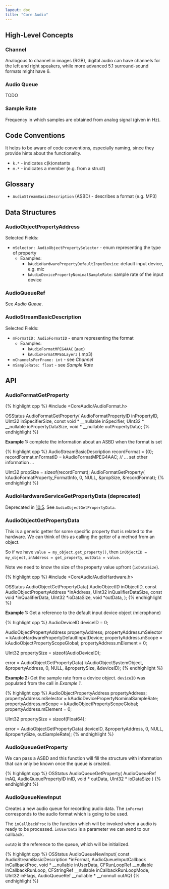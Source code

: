 ```yaml
---
layout: doc
title: "Core Audio"
---
```


## High-Level Concepts

### Channel

Analogous to channel in images (RGB), digital audio can have channels for the left and right speakers, while more advanced 5.1 surround-sound formats might have 6.

### Audio Queue

TODO

### Sample Rate

Frequency in which samples are obtained from analog signal (given in Hz).

## Code Conventions

It helps to be aware of code conventions, especially naming, since they provide hints about the functionality.

* `k.*` - indicates c(k)onstants
* `m.*` - indicates a member (e.g. from a struct)

## Glossary

* `AudioStreamBasicDescription` (ASBD) - describes a format (e.g. MP3)

## Data Structures

### AudioObjectPropertyAddress

Selected Fields:

* `mSelector: AudioObjectPropertySelector` - enum representing the type of property
    * Examples:
        * `kAudioHardwarePropertyDefaultInputDevice`: default input device, e.g. mic
        * `kAudioDevicePropertyNominalSampleRate`: sample rate of the input device


### AudioQueueRef

See *Audio Queue*.

### AudioStreamBasicDescription

Selected Fields:

* `mFormatID: AudioFormatID` - enum representing the format
    * Examples:
        * `kAudioFormatMPEG4AAC` (aac)
        * `kAudioFormatMPEGLayer3` (.mp3)
* `mChannelsPerFrame: int` - see *Channel*
* `mSampleRate: float` - see *Sample Rate*

## API

### AudioFormatGetProperty

{% highlight cpp %}
#include <CoreAudio/AudioFormat.h>

OSStatus AudioFormatGetProperty(
    AudioFormatPropertyID inPropertyID,
    UInt32 inSpecifierSize,
    const void * __nullable inSpecifier,
    UInt32 * __nullable ioPropertyDataSize,
    void * __nullable outPropertyData);
{% endhighlight %}

**Example 1:** complete the information about an ASBD when the format is set

{% highlight cpp %}
AudioStreamBasicDescription recordFormat = {0};
recordFormat.mFormatID = kAudioFormatMPEG4AAC;
// ... set other information ...

UInt32 propSize = sizeof(recordFormat);
AudioFormatGetProperty(
    kAudioFormatProperty_FormatInfo,
    0,
    NULL,
    &propSize,
    &recordFormat);
{% endhighlight %}

### AudioHardwareServiceGetPropertyData (deprecated)

Deprecated in [10.5](https://developer.apple.com/library/archive/technotes/tn2223/_index.html). See `AudioObjectGetPropertyData`.

### AudioObjectGetPropertyData

This is a generic getter for some specific property that is related to the hardware. We can think of this as calling the getter of a method from an object.

So if we have `value = my_object.get_property()`, then `inObjectID = my_object`, `inAddress = get_property`, `outData = value`.

Note we need to know the size of the property value upfront (`ioDataSize`).

{% highlight cpp %}
#include <CoreAudio/AudioHardware.h>

OSStatus AudioObjectGetPropertyData(
    AudioObjectID inObjectID,
    const AudioObjectPropertyAddress *inAddress,
    UInt32 inQualifierDataSize,
    const void *inQualifierData,
    UInt32 *ioDataSize,
    void *outData,
);
{% endhighlight %}

**Example 1:** Get a reference to the default input device object (microphone)

{% highlight cpp %}
AudioDeviceID deviceID = 0;

AudioObjectPropertyAddress propertyAddress;
propertyAddress.mSelector = kAudioHardwarePropertyDefaultInputDevice;
propertyAddress.mScope = kAudioObjectPropertyScopeGlobal;
propertyAddress.mElement = 0;

UInt32 propertySize = sizeof(AudioDeviceID);

error = AudioObjectGetPropertyData(
    kAudioObjectSystemObject,
    &propertyAddress,
    0,
    NULL,
    &propertySize,
    &deviceID);
{% endhighlight %}

**Example 2:** Get the sample rate from a device object. `deviceID` was populated from the call in *Example 1*.

{% highlight cpp %}
AudioObjectPropertyAddress propertyAddress;
propertyAddress.mSelector = kAudioDevicePropertyNominalSampleRate;
propertyAddress.mScope = kAudioObjectPropertyScopeGlobal;
propertyAddress.mElement = 0;

UInt32 propertySize = sizeof(Float64);

error = AudioObjectGetPropertyData(
    deviceID,
    &propertyAddress,
    0,
    NULL,
    &propertySize,
    outSampleRate);
{% endhighlight %}

### AudioQueueGetProperty

We can pass a ASBD and this function will fill the structure with information that can only be known once the queue is created.

{% highlight cpp %}
OSStatus AudioQueueGetProperty(
    AudioQueueRef inAQ,
    AudioQueuePropertyID inID,
    void * outData,
    UInt32 * ioDataSize
)
{% endhighlight %}


### AudioQueueNewInput

Creates a new audio queue for recording audio data. The `inFormat` corresponds to the audio format which is going to be used.

The `inCallbackProc` is the function which will be invoked when a audio is ready to be processed. `inUserData` is a parameter we can send to our callback.

`outAQ` is the reference to the queue, which will be initialized.

{% highlight cpp %}
OSStatus AudioQueueNewInput(
    const AudioStreamBasicDescription *inFormat,
    AudioQueueInputCallback inCallbackProc,
    void * __nullable inUserData,
    CFRunLoopRef __nullable inCallbackRunLoop,
    CFStringRef __nullable inCallbackRunLoopMode,
    UInt32 inFlags,
    AudioQueueRef __nullable * __nonnull outAQ)
{% endhighlight %}

